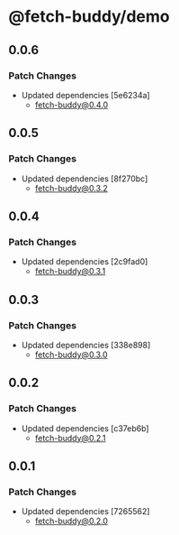 # @fetch-buddy/demo

## 0.0.6

### Patch Changes

- Updated dependencies [5e6234a]
  - fetch-buddy@0.4.0

## 0.0.5

### Patch Changes

- Updated dependencies [8f270bc]
  - fetch-buddy@0.3.2

## 0.0.4

### Patch Changes

- Updated dependencies [2c9fad0]
  - fetch-buddy@0.3.1

## 0.0.3

### Patch Changes

- Updated dependencies [338e898]
  - fetch-buddy@0.3.0

## 0.0.2

### Patch Changes

- Updated dependencies [c37eb6b]
  - fetch-buddy@0.2.1

## 0.0.1

### Patch Changes

- Updated dependencies [7265562]
  - fetch-buddy@0.2.0
